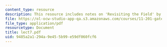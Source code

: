 ```yaml
---
content_type: resource
description: This resource includes notes on 'Revisiting the Field' by Prof. Vale.
file: https://ol-ocw-studio-app-qa.s3.amazonaws.com/courses/11-201-gateway-planning-action-fall-2005/9485a2a1294a9e455b99e59df060fcf6_lect7.pdf
file_type: application/pdf
resourcetype: Document
title: lect7.pdf
uid: 9485a2a1-294a-9e45-5b99-e59df060fcf6
---
```

